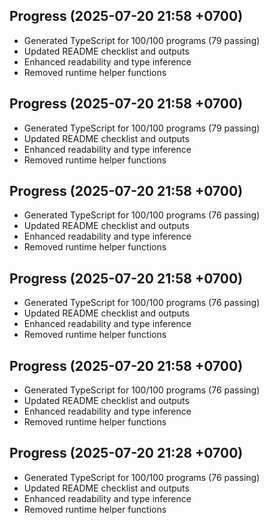 ## Progress (2025-07-20 21:58 +0700)
- Generated TypeScript for 100/100 programs (79 passing)
- Updated README checklist and outputs
- Enhanced readability and type inference
- Removed runtime helper functions

## Progress (2025-07-20 21:58 +0700)
- Generated TypeScript for 100/100 programs (79 passing)
- Updated README checklist and outputs
- Enhanced readability and type inference
- Removed runtime helper functions
## Progress (2025-07-20 21:58 +0700)
- Generated TypeScript for 100/100 programs (76 passing)
- Updated README checklist and outputs
- Enhanced readability and type inference
- Removed runtime helper functions
## Progress (2025-07-20 21:58 +0700)
- Generated TypeScript for 100/100 programs (76 passing)
- Updated README checklist and outputs
- Enhanced readability and type inference
- Removed runtime helper functions
## Progress (2025-07-20 21:58 +0700)
- Generated TypeScript for 100/100 programs (76 passing)
- Updated README checklist and outputs
- Enhanced readability and type inference
- Removed runtime helper functions
## Progress (2025-07-20 21:28 +0700)
- Generated TypeScript for 100/100 programs (76 passing)
- Updated README checklist and outputs
- Enhanced readability and type inference
- Removed runtime helper functions
